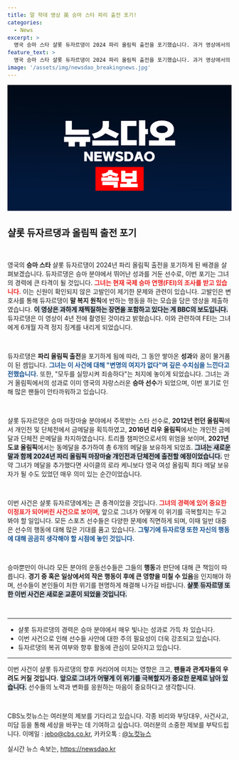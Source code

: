 ```yaml
---
title: 말 학대 영상 英 승마 스타 파리 출전 포기!
categories:
  - News
excerpt: >
  영국 승마 스타 샬롯 듀자르댕이 2024 파리 올림픽 출전을 포기했습니다. 과거 영상에서의 말 복지 위반으로 6개월 자격 정지 징계를 받은 그녀, 깊은 수치심을 표현했습니다. 올림픽 메달 기록을 놓쳐 안타까운 사연, 클릭해서 자세히 알아보세요!
feature_text: >
  영국 승마 스타 샬롯 듀자르댕이 2024 파리 올림픽 출전을 포기했습니다. 과거 영상에서의 말 복지 위반으로 6개월 자격 정지 징계를 받은 그녀, 깊은 수치심을 표현했습니다. 올림픽 메달 기록을 놓쳐 안타까운 사연, 클릭해서 자세히 알아보세요!
image: '/assets/img/newsdao_breakingnews.jpg'
---
```


<p><img src="/assets/img/newsdao_breakingnews.jpg" alt="koreaapp 속보" /></p>

<h2 data-ke-size="size26">샬롯 듀자르댕과 올림픽 출전 포기</h2>

<p data-ke-size="size16">&nbsp;</p>

<p data-ke-size="size16">영국의 <b>승마 스타</b> 샬롯 듀자르댕이 2024년 파리 올림픽 출전을 포기하게 된 배경을 살펴보겠습니다. 듀자르댕은 승마 분야에서 뛰어난 성과를 거둔 선수로, 이번 포기는 그녀의 경력에 큰 타격이 될 것입니다. <b><span style="color: #ee2323;">그녀는 현재 국제 승마 연맹(FEI)의 조사를 받고 있습니다.</span></b> 이는 신원이 확인되지 않은 고발인이 제기한 문제와 관련이 있습니다. 고발인은 변호사를 통해 듀자르댕이 <b>말 복지 원칙</b>에 반하는 행동을 하는 모습을 담은 영상을 제출하였습니다. <b><span style="background-color: #21538527;">이 영상은 과하게 채찍질하는 장면을 포함하고 있다는 게 BBC의 보도입니다.</span></b> 듀자르댕은 이 영상이 4년 전에 촬영된 것이라고 밝혔습니다. 이와 관련하여 FEI는 그녀에게 6개월 자격 정지 징계를 내리게 되었습니다.</p>

<p data-ke-size="size16">&nbsp;</p>

<p data-ke-size="size16">듀자르댕은 <b>파리 올림픽 출전</b>을 포기하게 됨에 따라, 그 동안 쌓아온 <b>성과</b>와 꿈이 물거품이 된 셈입니다. <b><span style="color: #1a5490;">그녀는 이 사건에 대해 "변명의 여지가 없다"며 깊은 <b>수치심</b>을 느낀다고 전했습니다.</span></b> 또한, "모두를 실망시켜 죄송하다"는 처지에 놓이게 되었습니다. 그녀는 과거 올림픽에서의 성과로 이미 영국의 자랑스러운 <b>승마 선수</b>가 되었으며, 이번 포기로 인해 많은 팬들이 안타까워하고 있습니다.</p>

<p data-ke-size="size16">&nbsp;</p>

<p data-ke-size="size16">샬롯 듀자르댕은 승마 마장마술 분야에서 주목받는 스타 선수로, <b>2012년 런던 올림픽</b>에서 개인전 및 단체전에서 금메달을 획득하였고, <b>2016년 리우 올림픽</b>에서는 개인전 금메달과 단체전 은메달을 차지하였습니다. 트리플 챔피언으로서의 위엄을 보이며, <b>2021년 도쿄 올림픽</b>에서는 동메달을 추가하여 총 6개의 메달을 보유하게 되었죠. <b><span style="background-color: #21538527;">그녀는 새로운 말과 함께 2024년 파리 올림픽 마장마술 개인전과 단체전에 출전할 예정이었습니다.</span></b> 만약 그녀가 메달을 추가했다면 사이클의 로라 케니보다 영국 여성 올림픽 최다 메달 보유자가 될 수도 있었던 매우 의미 있는 순간이었습니다.</p>

<p data-ke-size="size16">&nbsp;</p>

<p data-ke-size="size16">이번 사건은 샬롯 듀자르댕에게는 큰 충격이었을 것입니다. <b><span style="color: #ee2323;">그녀의 경력에 있어 중요한 이정표가 되어버린 사건으로 보이며,</span></b> 앞으로 그녀가 어떻게 이 위기를 극복할지는 두고 봐야 할 일입니다. 모든 스포츠 선수들은 다양한 문제에 직면하게 되며, 이때 일반 대중은 선수의 행동에 대해 많은 기대를 품고 있습니다. <b><span style="color: #1a5490;">그렇기에 듀자르댕 또한 자신의 행동에 대해 곰곰히 생각해야 할 시점에 놓인 것입니다.</span></b></p>

<p data-ke-size="size16">&nbsp;</p>

<p data-ke-size="size16">승마뿐만이 아니라 모든 분야의 운동선수들은 그들의 <b>행동</b>과 판단에 대해 큰 책임이 따릅니다. <b>경기 중 혹은 일상에서의 작은 행동이 후에 큰 영향을 미칠 수 있음</b>을 인지해야 하며, 선수들이 본인들이 처한 위기를 현명하게 해결해 나가길 바랍니다. <b><span style="background-color: #21538527;">샬롯 듀자르댕 또한 이번 사건은 새로운 교훈이 되었을 것입니다.</span></b></p>

<p data-ke-size="size16">&nbsp;</p>

<hr>

<ul>
    <li>샬롯 듀자르댕의 경력은 승마 분야에서 매우 빛나는 성과로 가득 차 있습니다.</li>
    <li>이번 사건으로 인해 선수들 사안에 대한 주의 필요성이 더욱 강조되고 있습니다.</li>
    <li>듀자르댕의 복귀 여부와 향후 활동에 관심이 모아지고 있습니다.</li>
</ul>

<hr>

<p data-ke-size="size16">이번 사건이 샬롯 듀자르댕의 향후 커리어에 미치는 영향은 크고, <b>팬들과 관계자들의 우려도 커질 것입니다.</b> <b><span style="background-color: #21538527;">앞으로 그녀가 어떻게 이 위기를 극복할지가 중요한 문제로 남아 있습니다.</span></b> 선수들의 노력과 변화를 응원하는 마음이 중요하다고 생각합니다.</p>

<p data-ke-size="size16">&nbsp;</p>

<p data-ke-size="size16">CBS노컷뉴스는 여러분의 제보를 기다리고 있습니다. 각종 비리와 부당대우, 사건사고, 미담 등을 통해 세상을 바꾸는 데 기여하고 싶습니다. 여러분의 소중한 제보를 부탁드립니다. 이메일 : <a href="mailto:jebo@cbs.co.kr">jebo@cbs.co.kr</a>, 카카오톡 : <a href="https://url.kr/b71afn">@노컷뉴스</a></p>
실시간 뉴스 속보는, <a href="https://newsdao.kr" rel="dofollow">https://newsdao.kr</a>


